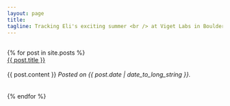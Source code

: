 ```yaml
---
layout: page
title: 
tagline: Tracking Eli's exciting summer <br /> at Viget Labs in Boulder, CO
---
```


</br>

<div>
	{% for post in site.posts %}
		<div class="post-head">
			<a href="{{ post.url }}">{{ post.title }}</a>
		</div><br />
		<div class="post-content">
			{{ post.content }}
	<em>Posted on {{ post.date | date_to_long_string }}.</em><br /><br /><br />
		</div>
	{% endfor %}
</div>


